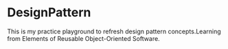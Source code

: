 # DesignPattern
This is my practice playground to refresh design pattern concepts.Learning from Elements of Reusable Object-Oriented Software.
